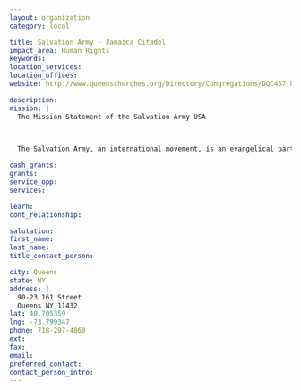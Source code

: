 ```yaml
---
layout: organization
category: local

title: Salvation Army - Jamaica Citadel
impact_area: Human Rights
keywords: 
location_services: 
location_offices: 
website: http://www.queenschurches.org/Directory/Congregations/DQC467.htm

description: 
mission: |
  The Mission Statement of the Salvation Army USA

  

  The Salvation Army, an international movement, is an evangelical part of the universal Christian Church. Its message is based on the Bible. Its ministry is motivated by the love of God. Its mission is to preach the gospel of Jesus Christ and to meet human needs in His name without discrimination.

cash_grants: 
grants: 
service_opp: 
services: 

learn: 
cont_relationship: 

salutation: 
first_name: 
last_name: 
title_contact_person: 

city: Queens
state: NY
address: |
  90-23 161 Street    
  Queens NY 11432
lat: 40.705359
lng: -73.799347
phone: 718-297-4860
ext: 
fax: 
email: 
preferred_contact: 
contact_person_intro: 
---
```

